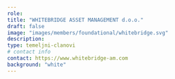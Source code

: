 ```yaml
---
role: 
title: "WHITEBRIDGE ASSET MANAGEMENT d.o.o."
draft: false
image: "images/members/foundational/whitebridge.svg"
description: 
type: temeljni-clanovi
# contact info
contact: https://www.whitebridge-am.com
background: "white"
---
```

